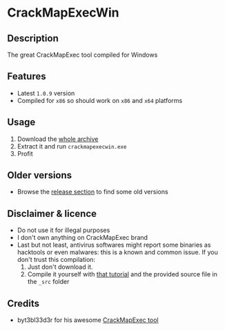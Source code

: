 CrackMapExecWin
=================

Description
-----------
The great CrackMapExec tool compiled for Windows

Features
--------
* Latest `1.0.9` version
* Compiled for `x86` so should work on `x86` and `x64` platforms
 

Usage
-----
1. Download the [whole archive](https://github.com/maaaaz/CrackMapExecWin/archive/master.zip)
2. Extract it and run `crackmapexecwin.exe`
3. Profit


Older versions
--------------
* Browse the [release section](https://github.com/maaaaz/CrackMapExecWin/releases) to find some old versions


Disclaimer & licence 
---------------------
* Do not use it for illegal purposes
* I don't own anything on CrackMapExec brand
* Last but not least, antivirus softwares might report some binaries as hacktools or even malwares: this is a known and common issue. If you don't trust this compilation: 
  1. Just don't download it.
  2. Compile it yourself with [that tutorial](https://github.com/maaaaz/CrackMapExecWin/wiki/How-to-compile-CrackMapExec-for-Windows) and the provided source file in the `_src` folder

Credits
-------
* byt3bl33d3r for his awesome [CrackMapExec tool](https://github.com/byt3bl33d3r/CrackMapExec)